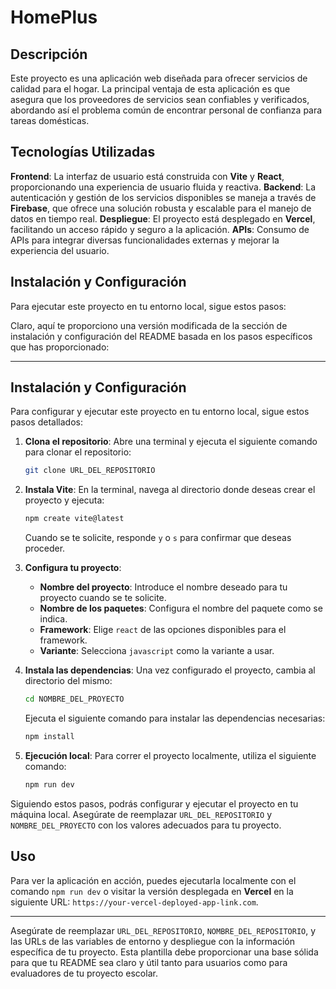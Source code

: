 # HomePlus

## Descripción
Este proyecto es una aplicación web diseñada para ofrecer servicios de calidad para el hogar. La principal ventaja de esta aplicación es que asegura que los proveedores de servicios sean confiables y verificados, abordando así el problema común de encontrar personal de confianza para tareas domésticas.

## Tecnologías Utilizadas
**Frontend**: La interfaz de usuario está construida con **Vite** y **React**, proporcionando una experiencia de usuario fluida y reactiva.
**Backend**: La autenticación y gestión de los servicios disponibles se maneja a través de **Firebase**, que ofrece una solución robusta y escalable para el manejo de datos en tiempo real.
**Despliegue**: El proyecto está desplegado en **Vercel**, facilitando un acceso rápido y seguro a la aplicación.
**APIs**: Consumo de APIs para integrar diversas funcionalidades externas y mejorar la experiencia del usuario.

## Instalación y Configuración
Para ejecutar este proyecto en tu entorno local, sigue estos pasos:

Claro, aquí te proporciono una versión modificada de la sección de instalación y configuración del README basada en los pasos específicos que has proporcionado:

---

## Instalación y Configuración
Para configurar y ejecutar este proyecto en tu entorno local, sigue estos pasos detallados:

1. **Clona el repositorio**:
   Abre una terminal y ejecuta el siguiente comando para clonar el repositorio:
   ```bash
   git clone URL_DEL_REPOSITORIO
   ```

2. **Instala Vite**:
   En la terminal, navega al directorio donde deseas crear el proyecto y ejecuta:
   ```bash
   npm create vite@latest
   ```
   Cuando se te solicite, responde `y` o `s` para confirmar que deseas proceder.

3. **Configura tu proyecto**:
   - **Nombre del proyecto**: Introduce el nombre deseado para tu proyecto cuando se te solicite.
   - **Nombre de los paquetes**: Configura el nombre del paquete como se indica.
   - **Framework**: Elige `react` de las opciones disponibles para el framework.
   - **Variante**: Selecciona `javascript` como la variante a usar.

4. **Instala las dependencias**:
   Una vez configurado el proyecto, cambia al directorio del mismo:
   ```bash
   cd NOMBRE_DEL_PROYECTO
   ```
   Ejecuta el siguiente comando para instalar las dependencias necesarias:
   ```bash
   npm install
   ```

5. **Ejecución local**:
   Para correr el proyecto localmente, utiliza el siguiente comando:
   ```bash
   npm run dev
   ```

Siguiendo estos pasos, podrás configurar y ejecutar el proyecto en tu máquina local. Asegúrate de reemplazar `URL_DEL_REPOSITORIO` y `NOMBRE_DEL_PROYECTO` con los valores adecuados para tu proyecto.

## Uso
Para ver la aplicación en acción, puedes ejecutarla localmente con el comando `npm run dev` o visitar la versión desplegada en **Vercel** en la siguiente URL: `https://your-vercel-deployed-app-link.com`.

---

Asegúrate de reemplazar `URL_DEL_REPOSITORIO`, `NOMBRE_DEL_REPOSITORIO`, y las URLs de las variables de entorno y despliegue con la información específica de tu proyecto. Esta plantilla debe proporcionar una base sólida para que tu README sea claro y útil tanto para usuarios como para evaluadores de tu proyecto escolar.
